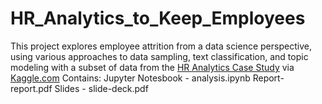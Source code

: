 # HR_Analytics_to_Keep_Employees
This project explores employee attrition from a data science perspective, using various approaches to data sampling, text classification, and topic modeling with a subset of data from the [HR Analytics Case Study](https://www.kaggle.com/vjchoudhary7/hr-analytics-case-study?select=general_data.csv) via [Kaggle.com](https://www.kaggle.com/)  Contains:  Jupyter Notesbook - analysis.ipynb  Report- report.pdf  Slides - slide-deck.pdf
